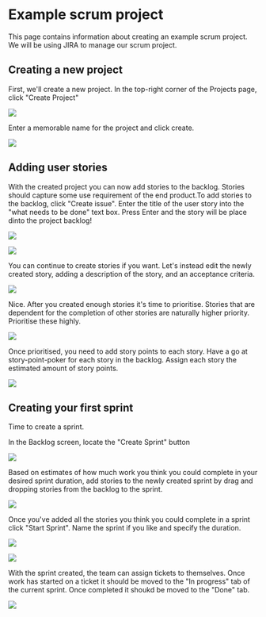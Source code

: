 # Example scrum project

This page contains information about creating an example scrum project. We will be using JIRA to manage our scrum project.

## Creating a new project

First, we'll create a new project. In the top-right corner of the Projects page, click "Create Project"

![](/img/createproject.jpg)

Enter a memorable name for the project and click create.

![](/img/createproject2.jpg)

## Adding user stories

With the created project you can now add stories to the backlog. Stories should capture some use requirement of the end product.To add stories to the backlog, click "Create issue". Enter the title of the user story into the "what needs to be done" text box. Press Enter and the story will be place dinto the project backlog!

![](/img/createissue.png) 

![](/img/createissue2.png)

You can continue to create stories if you want. Let's instead edit the newly created story, adding a description of the story, and an acceptance criteria.


![](/img/editdescription.png)

Nice. After you created enough stories it's time to prioritise. Stories that are dependent for the completion of other stories are naturally higher priority. Prioritise these highly.

![](/img/prioritise.png)

Once prioritised, you need to add story points to each story. Have a go at story-point-poker for each story in the backlog. Assign each story the estimated amount of story points.

![](/img/storypoints.png)

## Creating your first sprint

Time to create a sprint.

In the Backlog screen, locate the "Create Sprint" button

![](/img/createsprint.png)

Based on estimates of how much work you think you could complete in your desired sprint duration, add stories to the newly created sprint by drag and dropping stories from the backlog to the sprint.

![](/img/dragdropstories.png)

Once you've added all the stories you think you could complete in a sprint click "Start Sprint". Name the sprint if you like and specify the duration.

![](/img/startsprint.png)

![](/img/startsprint2.png)

With the sprint created, the team can assign tickets to themselves. Once work has started on a ticket it should be moved to the "In progress" tab of the current sprint. Once completed it shoukd be moved to the "Done" tab.

![](/img/sprintboard.png)








